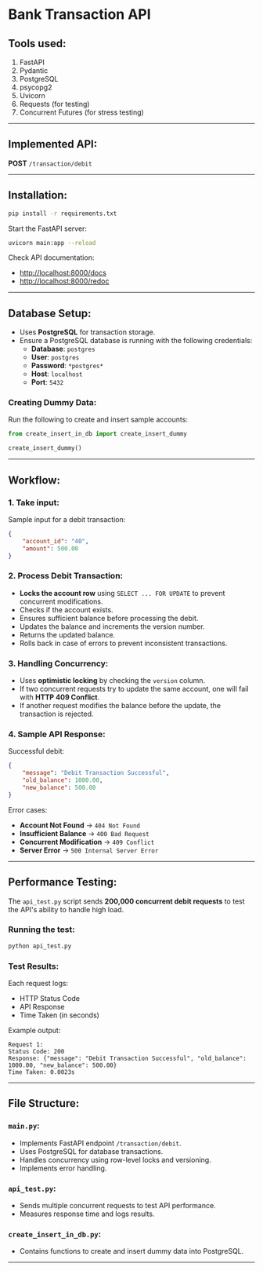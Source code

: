 
# Bank Transaction API

## Tools used:
1. FastAPI  
2. Pydantic  
3. PostgreSQL  
4. psycopg2  
5. Uvicorn  
6. Requests (for testing)  
7. Concurrent Futures (for stress testing)  

---

## Implemented API:
**POST** `/transaction/debit`  

---

## Installation:
```bash
pip install -r requirements.txt
```

Start the FastAPI server:
```bash
uvicorn main:app --reload
```

Check API documentation:  
- [http://localhost:8000/docs](http://localhost:8000/docs)  
- [http://localhost:8000/redoc](http://localhost:8000/redoc)  

---

## Database Setup:
- Uses **PostgreSQL** for transaction storage.  
- Ensure a PostgreSQL database is running with the following credentials:  
  - **Database**: `postgres`  
  - **User**: `postgres`  
  - **Password**: `*postgres*`  
  - **Host**: `localhost`  
  - **Port**: `5432`  

### Creating Dummy Data:
Run the following to create and insert sample accounts:
```python
from create_insert_in_db import create_insert_dummy

create_insert_dummy()
```

---

## Workflow:

### 1. Take input:
Sample input for a debit transaction:
```json
{
    "account_id": "40",
    "amount": 500.00
}
```

### 2. Process Debit Transaction:
- **Locks the account row** using `SELECT ... FOR UPDATE` to prevent concurrent modifications.  
- Checks if the account exists.  
- Ensures sufficient balance before processing the debit.  
- Updates the balance and increments the version number.  
- Returns the updated balance.  
- Rolls back in case of errors to prevent inconsistent transactions.  

### 3. Handling Concurrency:
- Uses **optimistic locking** by checking the `version` column.  
- If two concurrent requests try to update the same account, one will fail with **HTTP 409 Conflict**.  
- If another request modifies the balance before the update, the transaction is rejected.  

### 4. Sample API Response:
Successful debit:
```json
{
    "message": "Debit Transaction Successful",
    "old_balance": 1000.00,
    "new_balance": 500.00
}
```

Error cases:
- **Account Not Found** → `404 Not Found`  
- **Insufficient Balance** → `400 Bad Request`  
- **Concurrent Modification** → `409 Conflict`  
- **Server Error** → `500 Internal Server Error`  

---

## Performance Testing:
The `api_test.py` script sends **200,000 concurrent debit requests** to test the API's ability to handle high load.

### Running the test:
```bash
python api_test.py
```

### Test Results:
Each request logs:
- HTTP Status Code  
- API Response  
- Time Taken (in seconds)  

Example output:
```
Request 1:
Status Code: 200
Response: {"message": "Debit Transaction Successful", "old_balance": 1000.00, "new_balance": 500.00}
Time Taken: 0.0023s
```

---

## File Structure:
### `main.py`:
- Implements FastAPI endpoint `/transaction/debit`.  
- Uses PostgreSQL for database transactions.  
- Handles concurrency using row-level locks and versioning.  
- Implements error handling.  

### `api_test.py`:
- Sends multiple concurrent requests to test API performance.  
- Measures response time and logs results.  

### `create_insert_in_db.py`:
- Contains functions to create and insert dummy data into PostgreSQL.  

---


